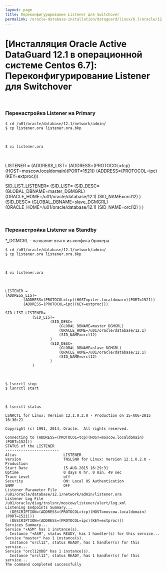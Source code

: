 ```yaml
---
layout: page
title: Переконфигурирование Listener для Switchover
permalink: /oracle-database-installation/dataguard/linux/6.7/oracle/12.1/broker/switchover-listener-config/
---
```


# [Инсталляция Oracle Active DataGuard 12.1 в операционной системе Centos 6.7]: Переконфигурирование Listener для Switchover


<br/>

### Перенастройка Listener на Primary

    $ cd /u01/oracle/database/12.1/network/admin/
    $ cp listener.ora listener.ora.bkp

<br/>

	$ vi listener.ora

<br/>

LISTENER =
(ADDRESS_LIST=
		(ADDRESS=(PROTOCOL=tcp)(HOST=moscow.localdomain)(PORT=1521))
		(ADDRESS=(PROTOCOL=ipc)(KEY=extproc)))

SID_LIST_LISTENER=
			(SID_LIST=
					(SID_DESC=
						(GLOBAL_DBNAME=master_DGMGRL)
						(ORACLE_HOME=/u01/oracle/database/12.1)
						(SID_NAME=orcl12)
					)
                    (SID_DESC=
                        (GLOBAL_DBNAME=slave_DGMGRL)
                        (ORACLE_HOME=/u01/oracle/database/12.1)
                        (SID_NAME=orcl12)
                    )
			)

<br/>

### Перенастройка Listener на Standby


*_DGMGRL - название взято из конфига брокера.


    $ cd /u01/oracle/database/12.1/network/admin/
    $ cp listener.ora listener.ora.bkp

<br/>

	$ vi listener.ora

<br/>

    LISTENER =
    (ADDRESS_LIST=
            (ADDRESS=(PROTOCOL=tcp)(HOST=piter.localdomain)(PORT=1521))
            (ADDRESS=(PROTOCOL=ipc)(KEY=extproc)))

    SID_LIST_LISTENER=
                (SID_LIST=
                        (SID_DESC=
                            (GLOBAL_DBNAME=master_DGMGRL)
                            (ORACLE_HOME=/u01/oracle/database/12.1)
                            (SID_NAME=orcl12)
                        )
                        (SID_DESC=
                            (GLOBAL_DBNAME=slave_DGMGRL)
                            (ORACLE_HOME=/u01/oracle/database/12.1)
                            (SID_NAME=orcl12)
                        )
                )

<br/>

    $ lsnrctl stop
    $ lsnrctl start


<br/>

    $ lsnrctl status

    LSNRCTL for Linux: Version 12.1.0.2.0 - Production on 15-AUG-2015 16:30:21

    Copyright (c) 1991, 2014, Oracle.  All rights reserved.

    Connecting to (ADDRESS=(PROTOCOL=tcp)(HOST=moscow.localdomain)(PORT=1521))
    STATUS of the LISTENER
    ------------------------
    Alias                     LISTENER
    Version                   TNSLSNR for Linux: Version 12.1.0.2.0 - Production
    Start Date                15-AUG-2015 16:29:31
    Uptime                    0 days 0 hr. 0 min. 49 sec
    Trace Level               off
    Security                  ON: Local OS Authentication
    SNMP                      OFF
    Listener Parameter File   /u01/oracle/database/12.1/network/admin/listener.ora
    Listener Log File         /u01/oracle/diag/tnslsnr/moscow/listener/alert/log.xml
    Listening Endpoints Summary...
      (DESCRIPTION=(ADDRESS=(PROTOCOL=tcp)(HOST=moscow.localdomain)(PORT=1521)))
      (DESCRIPTION=(ADDRESS=(PROTOCOL=ipc)(KEY=extproc)))
    Services Summary...
    Service "+ASM" has 1 instance(s).
      Instance "+ASM", status READY, has 1 handler(s) for this service...
    Service "master" has 1 instance(s).
      Instance "orcl12", status READY, has 1 handler(s) for this service...
    Service "orcl12XDB" has 1 instance(s).
      Instance "orcl12", status READY, has 1 handler(s) for this service...
    The command completed successfully
